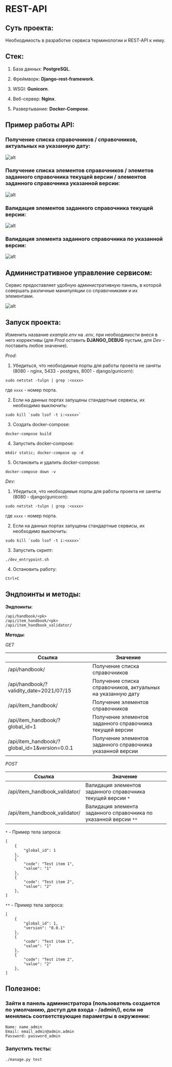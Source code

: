 # REST-API

## Суть проекта:

Необходимость в разработке сервиса терминологии и REST-API к нему.

## Стек:

1. База данных: **PostgreSQL**.

2. Фреймворк: **Django-rest-framework**.

3. WSGI: **Gunicorn**.

4. Веб-сервер: **Nginx**.

5. Развертывание: **Docker-Compose**. 

## Пример работы API:

### Получение списка справочников / справочников, актуальных на указанную дату:

![alt](https://github.com/coldcloudgold/illustration/blob/main/Project/DRF_API/Komtek_handbook.gif)

### Получение списка элементов справочников / элеметов заданного справочника текущей версии / элементов заданного справочника указанной версии:

![alt](https://github.com/coldcloudgold/illustration/blob/main/Project/DRF_API/Komtek_itemhandbook.gif)

### Валидация элементов заданного справочника текущей версии:

![alt](https://github.com/coldcloudgold/illustration/blob/main/Project/DRF_API/Komtek_itemhandbookvalidator_many.gif)

### Валидация элемента заданного справочника по указанной версии:

![alt](https://github.com/coldcloudgold/illustration/blob/main/Project/DRF_API/Komtek_itemhandbookvalidator_many.gif)

## Административное управление сервисом:

Сервис предоставляет удобную административную панель, в которой совершать различные манипуляции со справочниками и их элементами. 

![alt](https://github.com/coldcloudgold/illustration/blob/main/Project/DRF_API/Komtek_admin.gif)

## Запуск проекта:

Изменить название *example.env* на *.env*, при необходимости внеся в него коррективы (для *Prod* оставить **DJANGO_DEBUG** пустым, для *Dev* - поставить любое значение).

*Prod*:

1. Убедиться, что необходимые порты для работы проекта не заняты (8080 - nginx, 5433 - postgres, 8001 - django/gunicorn): 

`sudo netstat -tulpn | grep :<xxxx>`

где `xxxx` - номер порта.

2. Если на данных портах запущены стандартные сервисы, их необходимо выключить: 

```sudo kill `sudo lsof -t i:<xxxx>` ```

3. Создать docker-compose: 

`docker-compose build`

4. Запустить docker-compose: 

`mkdir static; docker-compose up -d`

5. Остановить и удалить docker-compose:

`docker-compose down -v`

*Dev*:

1. Убедиться, что необходимые порты для работы проекта не заняты (8080 - django/gunicorn): 

`sudo netstat -tulpn | grep :<xxxx>`

где `xxxx` - номер порта.

2. Если на данных портах запущены стандартные сервисы, их необходимо выключить: 

```sudo kill `sudo lsof -t i:<xxxx>` ```

3. Запустить скрипт:

`./dev_entrypoint.sh`

4. Остановить работу:

`Ctrl+C`

## Эндпоинты и методы:

**Эндпоинты**:
```
/api/handbook/<pk>
/api/item_handbook/<pk>
/api/item_handbook_validator/
```

**Методы**:

*GET*

Ссылка | Значение
--- | ---
/api/handbook/ | Получение списка справочников
/api/handbook/?validity_date=2021/07/15 | Получение списка справочников, актуальных на указанную дату
/api/item_handbook/ | Получение элементов справочников
/api/item_handbook/?global_id=1 | Получение элементов заданного справочника текущей версии
/api/item_handbook/?global_id=1&version=0.0.1 | Получение элементов заданного справочника указанной версии


*POST*

Ссылка | Значение
--- | --- 
/api/item_handbook_validator/ | Валидация элементов заданного справочника текущей версии `*`
/api/item_handbook_validator/ | Валидация элемента заданного справочника по указанной версии `**`

`*` - Пример тела запроса:
```
[
    {
        "global_id": 1
    },
    {
        "code": "Test item 1",
        "value": "1"
    },
    {
        "code": "Test item 2",
        "value": "2"
    },
]
```

`**` - Пример тела запроса:
```
[
    {
        "global_id": 1,
        "version": "0.0.1"
    },
    {
        "code": "Test item 1",
        "value": "1"
    },
    {
        "code": "Test item 2",
        "value": "2"
    },
]
```

## Полезное:

### Зайти в панель администратора (пользователь создается по умолчанию, доступ для входа - /admin/), если не менялись соответствующие параметры в окружении:

```
Name: name_admin
Email: email_admin@admin.admin
Password: password_admin
```

### Запустить тесты:

`./manage.py test`
